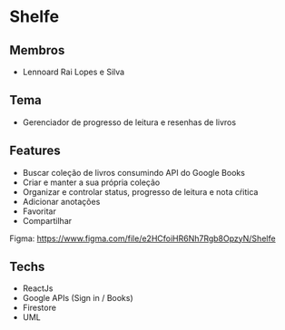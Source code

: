 # Shelfe

## Membros
- Lennoard Rai Lopes e Silva

## Tema
- Gerenciador de progresso de leitura e resenhas de livros

## Features
- Buscar coleção de livros consumindo API do Google Books
- Criar e manter a sua própria coleção
- Organizar e controlar status, progresso de leitura e nota cŕitica
- Adicionar anotações
- Favoritar
- Compartilhar

Figma:
https://www.figma.com/file/e2HCfoiHR6Nh7Rgb8OpzyN/Shelfe


## Techs
- ReactJs
- Google APIs (Sign in / Books)
- Firestore
- UML
